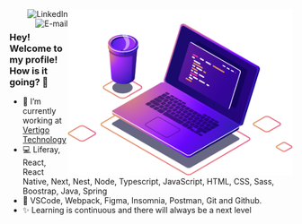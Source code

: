 <img src="img/image.png" min-width="400px" max-width="400px" width="400px" align="right" alt="computador-img">

<a href="https://www.linkedin.com/in/andreluas">
<img align="right" alt="LinkedIn" src="https://img.shields.io/badge/-André%20Almeida-blue"/>
</a>

<a href="mailto:andreluas.k@gmail.com">
<img align="right" alt="E-mail" src="https://img.shields.io/badge/-How%20to%20reach%20me-red"/>
</a>

<br/>

### Hey! Welcome to my profile! How is it going? 👋

- 🚀 I’m currently working at [Vertigo Technology](https://vertigo.com.br/)
- 💻 Liferay, React, React Native, Next, Nest, Node, Typescript, JavaScript, HTML, CSS, Sass, Boostrap, Java, Spring
- 🔧 VSCode, Webpack, Figma, Insomnia, Postman, Git and Github.
- ✨ Learning is continuous and there will always be a next level
